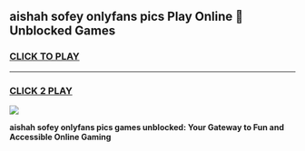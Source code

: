 
## aishah sofey onlyfans pics Play Online 👋 Unblocked Games
<h3>
<a href="https://premium.freeplayer.one?title=aishah_sofey_onlyfans_pics&ref=19F">CLICK TO PLAY</a></h3>
<hr>

<h3>
<a href="https://premium.freeplayer.one?title=aishah_sofey_onlyfans_pics&ref=19F">CLICK 2 PLAY</a>
  
</h3>

<a href="https://premium.freeplayer.one?title=aishah_sofey_onlyfans_pics&ref=19F"><img src="https://clearcache.store/games.png"></a>


**aishah sofey onlyfans pics games unblocked: Your Gateway to Fun and Accessible Online Gaming**
